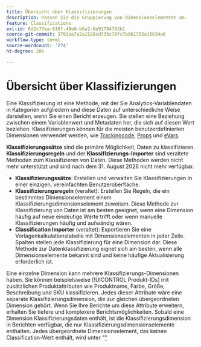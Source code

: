 ```yaml
---
title: Übersicht über Klassifizierungen
description: Passen Sie die Gruppierung von Dimensionselementen an.
feature: Classifications
exl-id: 0d2c77ea-610f-48e0-b6a2-6e91794783b1
source-git-commit: 3701aa7a2a1528cd735c70fc7b061755a15b34a6
workflow-type: tm+mt
source-wordcount: '274'
ht-degree: 28%

---
```


# Übersicht über Klassifizierungen

Eine Klassifizierung ist eine Methode, mit der Sie Analytics-Variablendaten in Kategorien aufgliedern und diese Daten auf unterschiedliche Weise darstellen, wenn Sie einen Bericht erzeugen. Sie stellen eine Beziehung zwischen einem Variablenwert und Metadaten her, die sich auf diesen Wert beziehen. Klassifizierungen können für die meisten benutzerdefinierten Dimensionen verwendet werden, wie [Trackingcode](/help/components/dimensions/tracking-code.md), [Props](/help/components/dimensions/prop.md) und [eVars](/help/components/dimensions/evar.md).

**Klassifizierungssätze** sind die primäre Möglichkeit, Daten zu klassifizieren. **Klassifizierungsregeln** und der **Klassifizierungs-Importer** sind veraltete Methoden zum Klassifizieren von Daten. Diese Methoden werden nicht mehr unterstützt und sind nach dem 31. August 2026 nicht mehr verfügbar.

* **Klassifizierungssätze**: Erstellen und verwalten Sie Klassifizierungen in einer einzigen, vereinfachten Benutzeroberfläche.
* **Klassifizierungsregeln** (veraltet): Erstellen Sie Regeln, die ein bestimmtes Dimensionselement einem Klassifizierungsdimensionselement zuweisen. Diese Methode zur Klassifizierung von Daten ist am besten geeignet, wenn eine Dimension häufig auf neue eindeutige Werte trifft oder wenn manuelle Klassifizierungen häufig und aufwändig wären.
* **Classification Importer** (veraltet): Exportieren Sie eine Vorlagenkalkulationstabelle mit Dimensionselementen in jeder Zeile. Spalten stellen jede Klassifizierung für eine Dimension dar. Diese Methode zur Datenklassifizierung eignet sich am besten, wenn alle Dimensionselemente bekannt sind und keine häufige Aktualisierung erforderlich ist.

Eine einzelne Dimension kann mehrere Klassifizierungs-Dimensionen haben. Sie können beispielsweise [!UICONTROL Produkt-IDs] mit zusätzlichen Produktattributen wie Produktname, Farbe, Größe, Beschreibung und SKU klassifizieren. Jedes dieser Attribute wäre eine separate Klassifizierungsdimension, die zur gleichen übergeordneten Dimension gehört. Wenn Sie Ihre Berichte um diese Attribute erweitern, erhalten Sie tiefere und komplexere Berichtsmöglichkeiten. Sobald eine Dimension Klassifizierungsdaten enthält, ist die Klassifizierungsdimension in Berichten verfügbar, die nur Klassifizierungsdimensionselemente enthalten. Jedes übergeordnete Dimensionselement, das keinen Classification-Wert enthält, wird unter &quot;[&quot; ](/help/technotes/unspecified.md)
